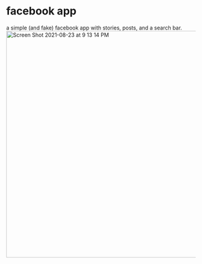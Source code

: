 # facebook app
a simple (and fake) facebook app with stories, posts, and a search bar.
<img width="603" alt="Screen Shot 2021-08-23 at 9 13 14 PM" src="https://user-images.githubusercontent.com/84868923/132082647-d51949ac-1700-4f66-ae5b-9127d836c350.png">

